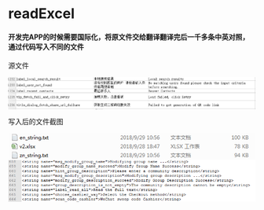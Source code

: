 # readExcel
#### 开发完APP的时候需要国际化，将原文件交给翻译翻译完后一千多条中英对照，通过代码写入不同的文件

源文件

<img src="https://github.com/BigSea001/readExcel/blob/master/img/img1.png" alt="图片名称" align=center />

写入后的文件截图

<img src="https://github.com/BigSea001/readExcel/blob/master/img/img2.png" alt="图片名称" align=center />

<img src="https://github.com/BigSea001/readExcel/blob/master/img/img3.png" alt="图片名称" align=center />
